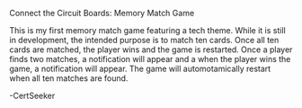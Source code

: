 Connect the Circuit Boards: Memory Match Game

This is my first memory match game featuring a tech theme. While it is still in development, the intended purpose is to match ten cards. Once all ten cards are matched, the player wins and the game is restarted. Once a player finds two matches, a notification will appear and a when the player wins the game, a notification will appear. The game will automotamically restart when all ten matches are found. 

-CertSeeker


